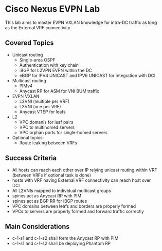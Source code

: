 # Cisco Nexus EVPN Lab
This lab aims to master EVPN VXLAN knowledge for intra-DC traffic as long as the External VRF connectivity

## Covered Topics
- Unicast routing
  - Single-area OSPF
  - Authentication with key chain
  - iBGP for L2VPN EVPN within the DC
  - eBGP for IPV4 UNICAST and IPV6 UNICAST for integration with DCI
- Multicast routing
  - PIMv4
  - Anycast RP for ASM for VNI BUM traffic
- EVPN VXLAN
  - L2VNI (multiple per VRF)
  - L3VNI (one per VRF)
  - Anycast VTEP for leafs
- L2
  - VPC domanis for leaf pairs
  - VPC to multihomed servers
  - VPC orphan ports for single-homed servers
- Optional topics:
  - Route leaking between VRFs

## Success Criteria
- All hosts can reach each other over IP relying unicast routing within VRF (between VRFs if optional task is done)
- hosts with VRF having External VRF connectivity can reach host over DCI
- All L2VNIs mapped to individual multicast groups
- spines act as Anycast RP with PIM
- spines act as BGP RR for iBGP routes
- VPC domains between leafs and borders are properly formed
- VPCs to servers are properly formed and forward traffic correctly

## Main Considerations
- c-1-s1 and c-1-s2 shall form the Anycast RP with PIM
- c-1-s1 and c-1-s2 shall be deploying Phantom RP